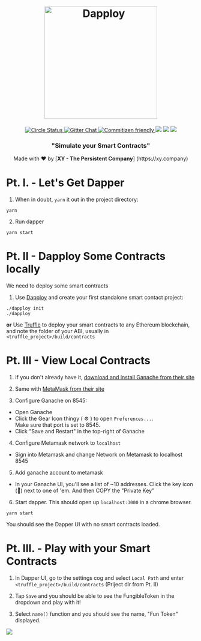 <h1 align="center">
  <img alt="Dapploy" src="https://ipfs.xyo.network/ipfs/QmYoV7gMcDeTEMrdGnKAs2VYL3E1ckRC3aNL5pdT7PazZL" width="300" backgroundColor="black">
</h1>

<p align="center">
  <a href="https://circleci.com/gh/XYOracleNetwork/tool-dapper-nodejs">
    <img alt="Circle Status" src="https://circleci.com/gh/XYOracleNetwork/tool-dapper-react.svg?style=shield&circle-token=1b563e086dc010649989a743f6fb89a3cd5bf93a">
  </a>
  <a href="https://gitter.im/XYOracleNetwork/Dev">
    <img alt="Gitter Chat" src="https://img.shields.io/gitter/room/XYOracleNetwork/Stardust.svg">
  </a>
  <a href="http://commitizen.github.io/cz-cli/">
    <img alt="Commitizen friendly" src="https://img.shields.io/badge/web3-friendly-brightgreen.svg">
    </a>
    <a href="https://david-dm.org/xyoraclenetwork/tool-dapper-react" title="dependencies status"><img src="https://david-dm.org/xyoraclenetwork/tool-dapper-react/status.svg"/></a>
  <a href="https://david-dm.org/xyoraclenetwork/tool-dapper-react?type=dev" title="devDependencies status"><img src="https://david-dm.org/xyoraclenetwork/tool-dapper-react/dev-status.svg"/></a>
    <a href="https://greenkeeper.io/" title="devDependencies status"><img src="https://badges.greenkeeper.io/XYOracleNetwork/tool-dapper-react.svg"/></a>
</p>

<h3 align="center">
  "Simulate your Smart Contracts"
</h3>
<p align="center">Made with  ❤️  by [<b>XY - The Persistent Company</b>] (https://xy.company)</p>

# Pt. I. - Let's Get Dapper


1. When in doubt, `yarn` it out in the project directory:
```
yarn
```

2. Run dapper
```
yarn start
```

# Pt. II - Dapploy Some Contracts locally

We need to deploy some smart contracts

1. Use [Dapploy](https://github.com/XYOracleNetwork/tool-dappdeployer-node) and create your first standalone smart contact project:
```
./dapploy init
./dapploy
``` 

**or** Use [Truffle](https://truffleframework.com) to deploy your smart contracts to any Ethereum blockchain, and note the folder of your ABI, usually in `<truffle_project>/build/contracts`

# Pt. III - View Local Contracts

1. If you don't already have it, [download and install Ganache from their site](https://truffleframework.com/ganache)

2. Same with [MetaMask from their site](https://metamask.io/)

3. Configure Ganache on 8545:
 - Open Ganache
 - Click the Gear Icon thingy ( ⚙️ ) to open `Preferences...`.	
   Make sure that port is set to 8545.	
 - Click "Save and Restart" in the top-right of Ganache	
 
4. Configure Metamask network to `localhost`
 - Sign into Metamask and change Network on Metamask to localhost 8545		
 
5. Add ganache account to metamask
 - In your Ganache UI, you'll see a list of ~10 addresses. Click the key icon (🔑) next to one of 'em. And then COPY the "Private Key"		
 
6. Start dapper. This should open up `localhost:3000` in a chrome browser.
```
yarn start
```

You should see the Dapper UI with no smart contracts loaded.


# Pt. III. - Play with your Smart Contracts

1. In Dapper UI, go to the settings cog and select `Local Path` and enter `<truffle_project>/build/contracts` (Priject dir from Pt. II)

3. Tap `Save` and you should be able to see the FungibleToken in the dropdown and play with it!

4. Select `name()` function and you should see the name, "Fun Token" displayed.

<img src="https://ipfs.xyo.network/ipfs/QmeHnp8ZZS9tdM8aCbGC9xHhmW8CGDem8PiELvdNZxpfY9" />
